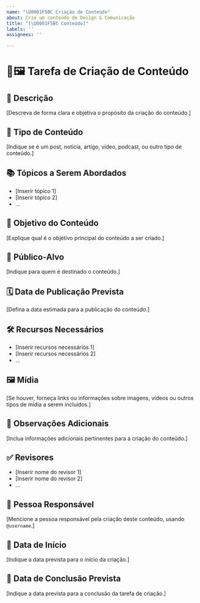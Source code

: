 ```yaml
---
name: "\U0001F5BC️ Criação de Conteúdo"
about: Crie um conteúdo de Design & Comunicação
title: "[\U0001F5BC️ Conteúdo]"
labels: ''
assignees: ''

---
```


# 📝🖼️ Tarefa de Criação de Conteúdo

## 📖 Descrição
[Descreva de forma clara e objetiva o propósito da criação do conteúdo.]

## 📌 Tipo de Conteúdo
[Indique se é um post, notícia, artigo, vídeo, podcast, ou outro tipo de conteúdo.]

## 📚 Tópicos a Serem Abordados
- [Inserir tópico 1]
- [Inserir tópico 2]
- ...

## 🎯 Objetivo do Conteúdo
[Explique qual é o objetivo principal do conteúdo a ser criado.]

## 🎯 Público-Alvo
[Indique para quem é destinado o conteúdo.]

## 🗓️ Data de Publicação Prevista
[Defina a data estimada para a publicação do conteúdo.]

## 🛠️ Recursos Necessários
- [Inserir recursos necessários 1]
- [Inserir recursos necessários 2]
- ...

## 🖼️ Mídia
[Se houver, forneça links ou informações sobre imagens, vídeos ou outros tipos de mídia a serem incluídos.]

## 📌 Observações Adicionais
[Inclua informações adicionais pertinentes para a criação do conteúdo.]

## ✅ Revisores
- [Inserir nome do revisor 1]
- [Inserir nome do revisor 2]
- ...

## 🙋 Pessoa Responsável
[Mencione a pessoa responsável pela criação deste conteúdo, usando `@username`.]

## 🚀 Data de Início
[Indique a data prevista para o início da criação.]

## 🏁 Data de Conclusão Prevista
[Indique a data prevista para a conclusão da tarefa de criação.]
